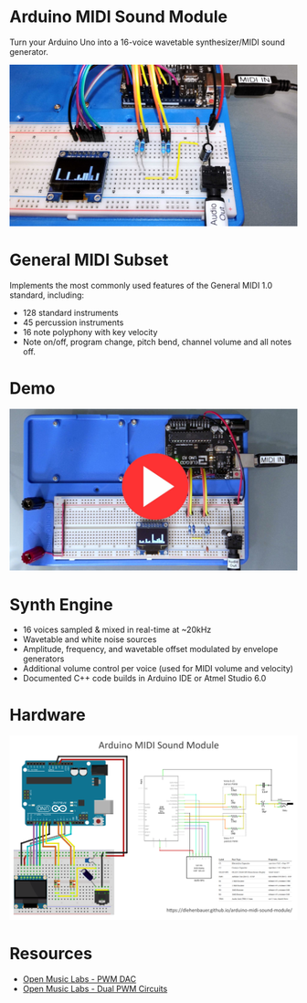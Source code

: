 # Arduino MIDI Sound Module
Turn your Arduino Uno into a 16-voice wavetable synthesizer/MIDI sound generator.

[![Image](media/Ardunio-MIDI-Sound-Module-Photo.jpg)](https://raw.githubusercontent.com/DLehenbauer/arduino-midi-sound-module/master/media/Ardunio-MIDI-Sound-Module-Photo.jpg)

# General MIDI Subset
Implements the most commonly used features of the General MIDI 1.0 standard, including:
* 128 standard instruments
* 45 percussion instruments
* 16 note polyphony with key velocity
* Note on/off, program change, pitch bend, channel volume and all notes off.

# Demo

[![Arduino - Imperial March (Video)](media/Thumbnail.jpg)](https://www.youtube.com/watch?v=4pCgZSmhi4E)

# Synth Engine      
* 16 voices sampled & mixed in real-time at ~20kHz
* Wavetable and white noise sources
* Amplitude, frequency, and wavetable offset modulated by envelope generators
* Additional volume control per voice (used for MIDI volume and velocity)
* Documented C++ code builds in Arduino IDE or Atmel Studio 6.0

# Hardware
[![Schematic](media/Ardunio-MIDI-Sound-Module-Plans.png)](https://raw.githubusercontent.com/DLehenbauer/arduino-midi-sound-module/master/media/Ardunio-MIDI-Sound-Module-Plans.png)

# Resources
* [Open Music Labs - PWM DAC](http://www.openmusiclabs.com/learning/digital/pwm-dac.1.html)
* [Open Music Labs - Dual PWM Circuits](http://www.openmusiclabs.com/learning/digital/pwm-dac/dual-pwm-circuits/index.html)
